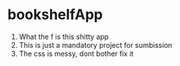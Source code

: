 # bookshelfApp
1. What the f is this shitty app
2. This is just a mandatory project for sumbission
3. The css is messy, dont bother fix it